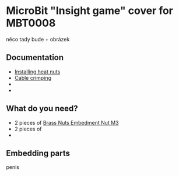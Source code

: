 # MicroBit "Insight game" cover for MBT0008

něco tady bude + obrázek

## Documentation

- [Installing heat nuts](https://markforged.com/resources/blog/heat-set-inserts)
- [Cable crimping](https://ratrig.dozuki.com/Guide/11.+Cable+Crimping/80)
-
-

## What do you need?

- 2 pieces of [Brass Nuts Embedment Nut M3](https://www.aliexpress.com/item/1005004701945081.html?spm=a2g0o.productlist.main.21.58cb39c9R6zfoQ&algo_pvid=9677fcdb-77ba-4252-ae76-797251d3cdd5&algo_exp_id=9677fcdb-77ba-4252-ae76-797251d3cdd5-10&pdp_npi=3%40dis%21CZK%2121.04%219.28%21%21%21%21%21%402145294416867754224787503d07a9%2112000030156876634%21sea%21CZ%214140378214&curPageLogUid=lfd77o0qlAzO)
- 2 pieces of [](https://www.aliexpress.com/item/1297063929.html?spm=a2g0o.productlist.main.27.20397022RXpkeQ&algo_pvid=8a984506-1554-443a-8019-ef46ed227e3b&algo_exp_id=8a984506-1554-443a-8019-ef46ed227e3b-13&pdp_npi=3%40dis%21CZK%2115.38%2112.22%21%21%21%21%21%402100b69816867758153606982d0788%2157308806774%21sea%21CZ%214140378214&curPageLogUid=1XZwI0jA1Tbc)
-

## Embedding parts

penis
 
